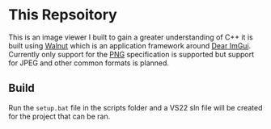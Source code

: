 # This Repsoitory
This is an image viewer I built to gain a greater understanding of C++ it is built using [Walnut](https://github.com/StudioCherno/Walnut) which is an application framework around [Dear ImGui](https://github.com/ocornut/imgui). Currently only support for the [PNG](https://www.w3.org/TR/png-3/#) specification is supported but support for JPEG and other common formats is planned.

## Build
Run the `setup.bat` file in the scripts folder and a VS22 sln file will be created for the project that can be ran.

